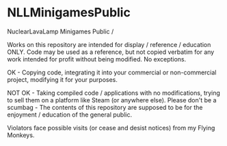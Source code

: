 # NLLMinigamesPublic
NuclearLavaLamp Minigames Public / 

Works on this repository are intended for display / reference / education ONLY. Code may be used as a reference, but not copied verbatim for any work intended for profit 
without being modified. No exceptions.

OK - Copying code, integrating it into your commercial or non-commercial project, modifying it for your purposes.

NOT OK - Taking compiled code / applications with no modifications, trying to sell them on a platform like Steam (or anywhere else). Please don't be a scumbag - The contents of this repository are supposed to be for the enjoyment / education of the general public.

Violators face possible visits (or cease and desist notices) from my Flying Monkeys.
